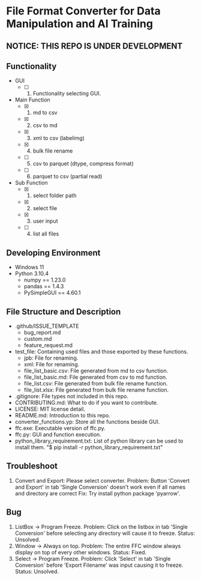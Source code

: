 # File Format Converter for Data Manipulation and AI Training

## NOTICE: THIS REPO IS UNDER DEVELOPMENT

## Functionality
- GUI
    - [ ] 1. Functionality selecting GUI.
- Main Function
    - [x] 1. md to csv
    - [x] 2. csv to md
    - [x] 3. xml to csv (labelimg)
    - [x] 4. bulk file rename
    - [ ] 5. csv to parquet (dtype, compress format)
    - [ ] 6. parquet to csv (partial read)
- Sub Function
    - [x] 1. select folder path
    - [x] 2. select file
    - [x] 3. user input
    - [ ] 4. list all files

## Developing Environment
- Windows 11
- Python 3.10.4
    - numpy == 1.23.0
    - pandas == 1.4.3
    - PySimpleGUI == 4.60.1

## File Structure and Description
- .github/ISSUE_TEMPLATE
  - bug_report.md
  - custom.md
  - feature_request.md
- test_file: Containing used files and those exported by these functions.
  - jpb: File for renaming.
  - xml: File for renaming.
  - file_list_basic.csv: File generated from md to csv function.
  - file_list_basic.md: File generated from csv to md function.
  - file_list.csv: File generated from bulk file rename function.
  - file_list.xlsx: File generated from bulk file rename function.
- .gitignore: File types not included in this repo.
- CONTRIBUTING.md: What to do if you want to contribute.
- LICENSE: MIT license detail.
- README.md: Introduction to this repo.
- converter_functions.yp: Store all the functions beside GUI.
- ffc.exe: Executable version of ffc.py.
- ffc.py: GUI and function execution.
- python_library_requirement.txt: List of python library can be used to install them. "$ pip install -r python_library_requirement.txt"

## Troubleshoot
1. Convert and Export: Please select converter.
   Problem: Button 'Convert and Export' in tab 'Single Conversion' doesn't work even if all names and directory are correct
   Fix: Try install python package 'pyarrow'.

## Bug
1. ListBox -> Program Freeze.
   Problem: Click on the listbox in tab 'Single Conversion' before selecting any directory will cause it to freeze.
   Status: Unsolved.
2. Window -> Always on top.
   Problem: The entire FFC window always display on top of every other windows.
   Status: Fixed.
3. Select -> Program Freeze.
   Problem: Click 'Select' in tab 'Single Conversion' before 'Export Filename' was input causing it to freeze.
   Status: Unsolved.